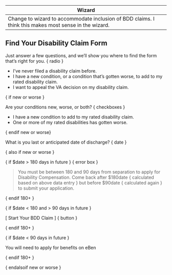 | Wizard                                                       |
| ------------------------------------------------------------ |
| Change to wizard to accommodate inclusion of BDD claims. I think this makes most sense in the wizard. |

## Find Your Disability Claim Form 

Just answer a few questions, and we’ll show you where to find the form that’s right for you. { radio }

- I’ve never filed a disability claim before.
- I have a new condition, or a condition that’s gotten worse, to add to my rated disability claim.
- I want to appeal the VA decision on my disability claim.



{ if new or worse }

Are your conditions new, worse, or both? { checkboxes }

- I have a new condition to add to my rated disability claim.
- One or more of my rated disabilities has gotten worse. 

{ endif new or worse}



What is you last or anticipated date of discharge? { date }

{ also if new or worse }

{ if $date > 180 days in future }
{ error box }

>  You must be between 180 and 90 days from separation to apply for Disability Compensation. Come back after \$180date { calculated based on above data entry } but before $90date { calculated again } to submit your application.

{ endif 180+ }



{ if $date < 180 and > 90 days in future }

[ Start Your BDD Claim ] { button }

{ endif 180+ }



{ if $date < 90 days in future }

You will need to apply for benefits on eBen

{ endif 180+ }



{ endalsoif new or worse }